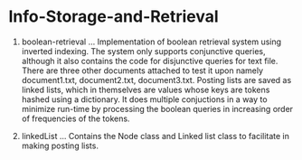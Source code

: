 # Info-Storage-and-Retrieval

1. boolean-retrieval ... Implementation of boolean retrieval system using inverted indexing. The system only supports conjunctive queries,
                         although it also contains the code for disjunctive queries for text file. There are three other documents attached
                         to test it upon namely document1.txt, document2.txt, document3.txt. Posting lists are saved as linked lists, which
                         in themselves are values whose keys are tokens hashed using a dictionary. It does multiple conjuctions in a
                         way to minimize run-time by processing the boolean queries in increasing order of frequencies of the tokens.
                         
2. linkedList ... Contains the Node class and Linked list class to facilitate in making posting lists.

